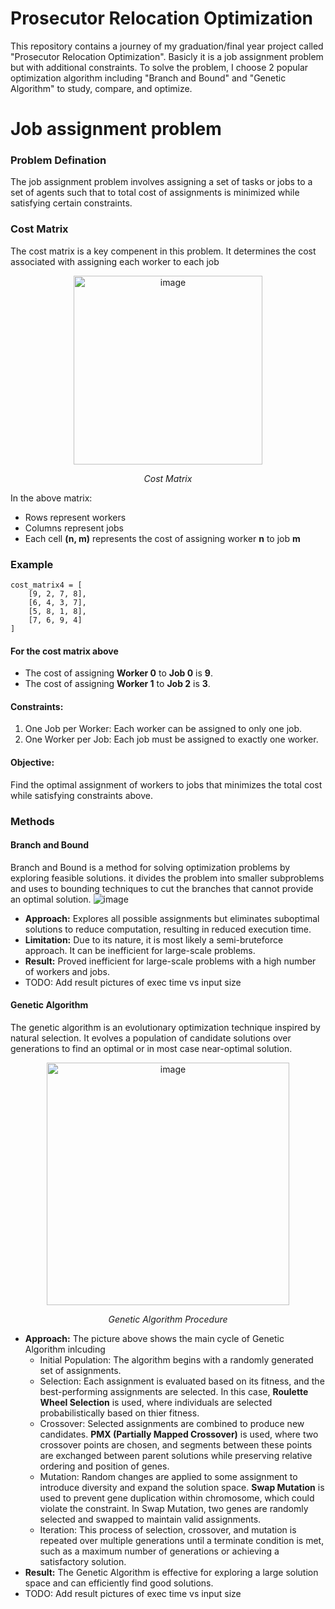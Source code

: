 # Prosecutor Relocation Optimization
This repository contains a journey of my graduation/final year project called "Prosecutor Relocation Optimization".
Basicly it is a job assignment problem but with additional constraints. 
To solve the problem, I choose 2 popular optimization algorithm including "Branch and Bound" and "Genetic Algorithm" to study, compare, and optimize.

# Job assignment problem
### Problem Defination
The job assignment problem involves assigning a set of tasks or jobs to a set of agents such that to total cost of assignments is minimized while satisfying certain constraints. 
### Cost Matrix
The cost matrix is a key compenent in this problem. It determines the cost associated with assigning each worker to each job

<p align="center">
  <img width="302" alt="image" src="https://github.com/user-attachments/assets/a84d9ba4-fc00-40a1-bfc7-08ae1f0a2740">
</p>
<p align="center">
	<em>Cost Matrix</em>
</p>

In the above matrix:
- Rows represent workers
- Columns represent jobs
- Each cell **(n, m)** represents the cost of assigning worker **n** to job **m**

### Example
```
cost_matrix4 = [
    [9, 2, 7, 8], 
    [6, 4, 3, 7], 
    [5, 8, 1, 8], 
    [7, 6, 9, 4]  
]
```
#### For the cost matrix above
- The cost of assigning **Worker 0** to **Job 0** is **9**.
- The cost of assigning **Worker 1** to **Job 2** is **3**.

#### Constraints:
1. One Job per Worker: Each worker can be assigned to only one job.
2. One Worker per Job: Each job must be assigned to exactly one worker.
#### Objective: 
Find the optimal assignment of workers to jobs that minimizes the total cost while satisfying constraints above.


### Methods
#### Branch and Bound
Branch and Bound is a method for solving optimization problems by exploring feasible solutions. it divides the problem into smaller subproblems and uses to bounding techniques to cut the branches that cannot provide an optimal solution.
![image](https://github.com/user-attachments/assets/1d7454f7-b55b-4519-92b9-5d9d37fcd24b)
- **Approach:** Explores all possible assignments but eliminates suboptimal solutions to reduce computation, resulting in reduced execution time.
- **Limitation:** Due to its nature, it is most likely a semi-bruteforce approach. It can be inefficient for large-scale problems.
- **Result:** Proved inefficient for large-scale problems with a high number of workers and jobs.
- TODO: Add result pictures of exec time vs input size


#### Genetic Algorithm
The genetic algorithm is an evolutionary optimization technique inspired by natural selection. It evolves a population of candidate solutions over generations to find an optimal or in most case near-optimal solution.
<p align='center'>
  <img width="388" alt="image" src="https://github.com/user-attachments/assets/b2ed2744-a450-40f8-b5e8-60b57db575c4">
</p>
<p align="center">
	<em>Genetic Algorithm Procedure</em>
</p>

- **Approach:** The picture above shows the main cycle of Genetic Algorithm inlcuding 
  - Initial Population: The algorithm begins with a randomly generated set of assignments.
  - Selection: Each assignment is evaluated based on its fitness, and the best-performing assignments are selected. In this case, **Roulette Wheel Selection** is used, where individuals are selected probabilistically based on thier fitness.
  - Crossover: Selected assignments are combined to produce new candidates. **PMX (Partially Mapped Crossover)** is used, where two crossover points are chosen, and segments between these points are exchanged between parent solutions while preserving relative ordering and position of genes.
  - Mutation: Random changes are applied to some assignment to introduce diversity and expand the solution space. **Swap Mutation** is used to prevent gene duplication within chromosome, which could violate the constraint. In Swap Mutation, two genes are randomly selected and swapped to maintain valid assignments.
  - Iteration: This process of selection, crossover, and mutation is repeated over multiple generations until a terminate condition is met, such as a maximum number of generations or achieving a satisfactory solution.
- **Result:** The Genetic Algorithm is effective for exploring a large solution space and can efficiently find good solutions. 
-  TODO: Add result pictures of exec time vs input size
